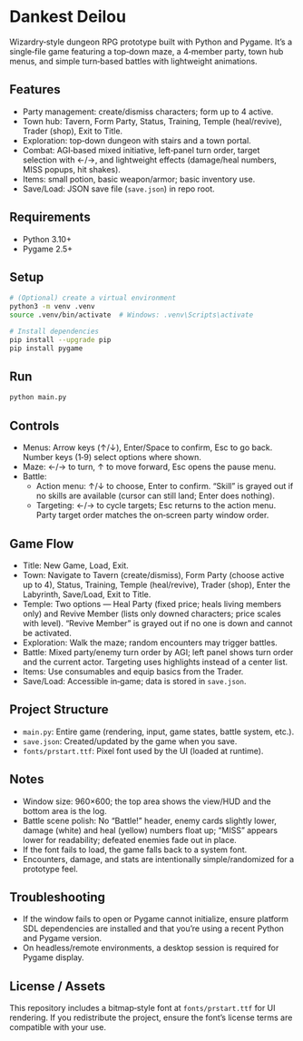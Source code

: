 # Dankest Deilou

Wizardry‑style dungeon RPG prototype built with Python and Pygame. It’s a single‑file game featuring a top‑down maze, a 4‑member party, town hub menus, and simple turn‑based battles with lightweight animations.

## Features
- Party management: create/dismiss characters; form up to 4 active.
- Town hub: Tavern, Form Party, Status, Training, Temple (heal/revive), Trader (shop), Exit to Title.
- Exploration: top‑down dungeon with stairs and a town portal.
- Combat: AGI‑based mixed initiative, left‑panel turn order, target selection with ←/→, and lightweight effects (damage/heal numbers, MISS popups, hit shakes).
- Items: small potion, basic weapon/armor; basic inventory use.
- Save/Load: JSON save file (`save.json`) in repo root.

## Requirements
- Python 3.10+
- Pygame 2.5+

## Setup
```bash
# (Optional) create a virtual environment
python3 -m venv .venv
source .venv/bin/activate  # Windows: .venv\Scripts\activate

# Install dependencies
pip install --upgrade pip
pip install pygame
```

## Run
```bash
python main.py
```

## Controls
- Menus: Arrow keys (↑/↓), Enter/Space to confirm, Esc to go back. Number keys (1‑9) select options where shown.
- Maze: ←/→ to turn, ↑ to move forward, Esc opens the pause menu.
- Battle:
  - Action menu: ↑/↓ to choose, Enter to confirm. “Skill” is grayed out if no skills are available (cursor can still land; Enter does nothing).
  - Targeting: ←/→ to cycle targets; Esc returns to the action menu. Party target order matches the on‑screen party window order.

## Game Flow
- Title: New Game, Load, Exit.
- Town: Navigate to Tavern (create/dismiss), Form Party (choose active up to 4),
  Status, Training, Temple (heal/revive), Trader (shop), Enter the Labyrinth, Save/Load, Exit to Title.
- Temple: Two options — Heal Party (fixed price; heals living members only) and Revive Member (lists only downed characters; price scales with level). “Revive Member” is grayed out if no one is down and cannot be activated.
- Exploration: Walk the maze; random encounters may trigger battles.
- Battle: Mixed party/enemy turn order by AGI; left panel shows turn order and the current actor. Targeting uses highlights instead of a center list.
- Items: Use consumables and equip basics from the Trader.
- Save/Load: Accessible in‑game; data is stored in `save.json`.

## Project Structure
- `main.py`: Entire game (rendering, input, game states, battle system, etc.).
- `save.json`: Created/updated by the game when you save.
- `fonts/prstart.ttf`: Pixel font used by the UI (loaded at runtime).

## Notes
- Window size: 960×600; the top area shows the view/HUD and the bottom area is the log.
- Battle scene polish: No “Battle!” header, enemy cards slightly lower, damage (white) and heal (yellow) numbers float up; “MISS” appears lower for readability; defeated enemies fade out in place.
- If the font fails to load, the game falls back to a system font.
- Encounters, damage, and stats are intentionally simple/randomized for a prototype feel.

## Troubleshooting
- If the window fails to open or Pygame cannot initialize, ensure platform SDL dependencies are installed and that you’re using a recent Python and Pygame version.
- On headless/remote environments, a desktop session is required for Pygame display.

## License / Assets
This repository includes a bitmap‑style font at `fonts/prstart.ttf` for UI rendering. If you redistribute the project, ensure the font’s license terms are compatible with your use.

